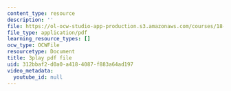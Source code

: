 ```yaml
---
content_type: resource
description: ''
file: https://ol-ocw-studio-app-production.s3.amazonaws.com/courses/18-06sc-linear-algebra-fall-2011/312bbaf2d0a0a4184087f883a64ad197_6-wh6yvk6uc.pdf
file_type: application/pdf
learning_resource_types: []
ocw_type: OCWFile
resourcetype: Document
title: 3play pdf file
uid: 312bbaf2-d0a0-a418-4087-f883a64ad197
video_metadata:
  youtube_id: null
---
```

